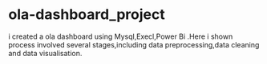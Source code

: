 # ola-dashboard_project
i created a ola dashboard using Mysql,Execl,Power Bi .Here i shown process involved several stages,including data preprocessing,data cleaning and data visualisation.
